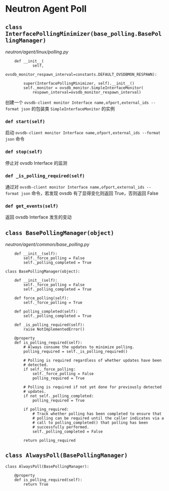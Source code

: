 # Neutron Agent Poll

## `class InterfacePollingMinimizer(base_polling.BasePollingManager)`

*neutron/agent/linux/polling.py*

```
    def __init__(
            self,
            ovsdb_monitor_respawn_interval=constants.DEFAULT_OVSDBMON_RESPAWN):

        super(InterfacePollingMinimizer, self).__init__()
        self._monitor = ovsdb_monitor.SimpleInterfaceMonitor(
            respawn_interval=ovsdb_monitor_respawn_interval)
````

创建一个 `ovsdb-client monitor Interface name,ofport,external_ids --format json` 的包装类 `SimpleInterfaceMonitor` 的实例

### `def start(self)`

启动 `ovsdb-client monitor Interface name,ofport,external_ids --format json` 命令

### `def stop(self)`

停止对 ovsdb Interface 的监测

### `def _is_polling_required(self)`

通过对 `ovsdb-client monitor Interface name,ofport,external_ids --format json` 命令，若发现 ovsdb 有了显得变化则返回 True，否则返回 False

### `def get_events(self)`

返回 ovsdb Interface 发生的变动

## `class BasePollingManager(object)`

*neutron/agent/common/base_polling.py*

```
    def __init__(self):
        self._force_polling = False
        self._polling_completed = True
```

```
class BasePollingManager(object):

    def __init__(self):
        self._force_polling = False
        self._polling_completed = True

    def force_polling(self):
        self._force_polling = True

    def polling_completed(self):
        self._polling_completed = True

    def _is_polling_required(self):
        raise NotImplementedError()

    @property
    def is_polling_required(self):
        # Always consume the updates to minimize polling.
        polling_required = self._is_polling_required()

        # Polling is required regardless of whether updates have been
        # detected.
        if self._force_polling:
            self._force_polling = False
            polling_required = True

        # Polling is required if not yet done for previously detected
        # updates.
        if not self._polling_completed:
            polling_required = True

        if polling_required:
            # Track whether polling has been completed to ensure that
            # polling can be required until the caller indicates via a
            # call to polling_completed() that polling has been
            # successfully performed.
            self._polling_completed = False

        return polling_required
```

## `class AlwaysPoll(BasePollingManager)`

```
class AlwaysPoll(BasePollingManager):

    @property
    def is_polling_required(self):
        return True
```


